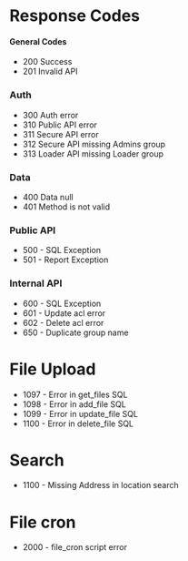 # Response Codes

#### General Codes

- 200 Success
- 201 Invalid API

### Auth

- 300 Auth error
- 310 Public API error
- 311 Secure API error
- 312 Secure API missing Admins group
- 313 Loader API missing Loader group

### Data

- 400 Data null
- 401 Method is not valid

### Public API

* 500 - SQL Exception
* 501 - Report Exception

### Internal API

* 600 - SQL Exception
* 601 - Update acl error
* 602 - Delete acl error
* 650 - Duplicate group name

# File Upload

* 1097 - Error in get_files SQL
* 1098 - Error in add_file SQL
* 1099 - Error in update_file SQL
* 1100 - Error in delete_file SQL

# Search

* 1100 - Missing Address in location search

# File cron

* 2000 - file_cron script error

